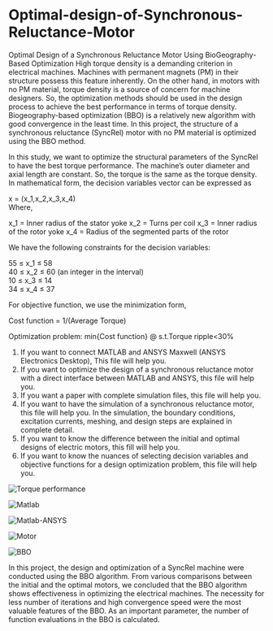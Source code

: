 # Optimal-design-of-Synchronous-Reluctance-Motor
Optimal Design of a Synchronous Reluctance Motor Using BioGeography-Based Optimization
High torque density is a demanding criterion in electrical machines. Machines with permanent magnets (PM) in their structure possess this feature inherently. On the other hand, in motors with no PM material, torque density is a source of concern for machine designers. So, the optimization methods should be used in the design process to achieve the best performance in terms of torque density. Biogeography-based optimization (BBO) is a relatively new algorithm with good convergence in the least time. In this project, the structure of a synchronous reluctance (SyncRel) motor with no PM material is optimized using the BBO method.

In this study, we want to optimize the structural parameters of the SyncRel to have the best torque performance. The machine’s outer diameter and axial length are constant. So, the torque is the same as the torque density. In mathematical form, the decision variables vector can be expressed as

x = (x_1,x_2,x_3,x_4)	                                                 
Where,

x_1 = Inner radius of the stator yoke
x_2 = Turns per coil
x_3 = Inner radius of the rotor yoke
x_4 = Radius of the segmented parts of the rotor

We have the following constraints for the decision variables:

55 ≤ x_1 ≤ 58				
40 ≤ x_2 ≤ 60 (an integer in the interval)		
10 ≤ x_3 ≤ 14			
34 ≤ x_4 ≤ 37           				 

For objective function, we use the minimization form,

Cost function = 1/(Average Torque)                            

Optimization problem: min⁡{Cost function}    @ s.t.Torque ripple<30%


1. If you want to connect MATLAB and ANSYS Maxwell (ANSYS Electronics Desktop), This file will help you.
2. If you want to optimize the design of a synchronous reluctance motor with a direct interface between MATLAB and ANSYS, this file will help you.
3. If you want a paper with complete simulation files, this file will help you.
4. If you want to have the simulation of a synchronous reluctance motor, this file will help you. In the simulation, the boundary
    conditions, excitation currents, meshing, and design steps are explained in complete detail.
5. If you want to know the difference between the initial and optimal designs of electric motors, this fill will help you.
6. If you want to know the nuances of selecting decision variables and objective functions for a design optimization problem,
    this file will help you.
   
![Torque performance](https://github.com/toohidsharifi/Optimal-design-of-Synchronous-Reluctance-Motor/assets/126771405/777204ab-ae6a-4753-bad9-9a8661b6aaaa)

![Matlab](https://github.com/toohidsharifi/Optimal-design-of-Synchronous-Reluctance-Motor/assets/126771405/b5d1d4ed-d65b-46c4-98f8-81aa13b0ad5d)

![Matlab-ANSYS](https://github.com/toohidsharifi/Optimal-design-of-Synchronous-Reluctance-Motor/assets/126771405/1c9e0098-444d-49bd-8635-2cbdfc7cd130)

![Motor](https://github.com/toohidsharifi/Optimal-design-of-Synchronous-Reluctance-Motor/assets/126771405/cadd95f9-da3a-4c90-b735-1f372bece131)

![BBO](https://github.com/toohidsharifi/Optimal-design-of-Synchronous-Reluctance-Motor/assets/126771405/77e019d2-abb8-47ec-bcdd-16dfb2ec728e)


In this project, the design and optimization of a SyncRel machine were conducted using the BBO algorithm. From various comparisons between the initial and the optimal motors, we concluded that the BBO algorithm shows effectiveness in optimizing the electrical machines. The necessity for less number of iterations and high convergence speed were the most valuable features of the BBO. As an important parameter, the number of function evaluations in the BBO is calculated.
